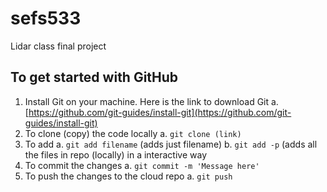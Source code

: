 # sefs533
Lidar class final project


## To get started with GitHub
1.	Install Git on your machine. Here is the link to download Git
	a.	[https://github.com/git-guides/install-git](https://github.com/git-guides/install-git)
2.	To clone (copy) the code locally
	a.	`git clone (link)` 
3.	To add 
	a.	`git add filename` (adds just filename)
	b.	`git add -p` (adds all the files in repo (locally) in a interactive way
4.	To commit the changes
	a.	`git commit -m 'Message here'`
5.	To push the changes to the cloud repo
	a.	`git push` 
